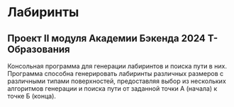 # Лабиринты

## Проект II модуля Академии Бэкенда 2024 Т-Образования

Консольная программа для генерации лабиринтов и поиска пути в них. Программа способна генерировать лабиринты различных размеров с различными типами поверхностей, предоставляя выбор из нескольких алгоритмов генерации и поиска пути от заданной точки А (начала) к точке Б (конца). 
